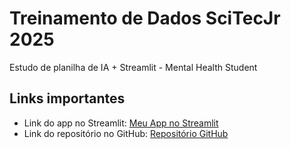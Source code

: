 # Treinamento de Dados SciTecJr 2025
Estudo de planilha de IA + Streamlit - Mental Health Student

## Links importantes

- Link do app no Streamlit: [Meu App no Streamlit](https://seu-app.streamlit.app)
- Link do repositório no GitHub: [Repositório GitHub](https://github.com/seu-usuario/seu-repositorio)
